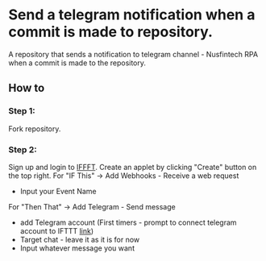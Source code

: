 # Send a telegram notification when a commit is made to repository.

A repository that sends a notification to telegram channel - Nusfintech RPA when a commit is made to the repository.

## How to 

### Step 1:
Fork repository.

### Step 2:
Sign up and login to [IFFFT](https://ifttt.com).
Create an applet by clicking "Create" button on the top right.
For "IF This" -> Add Webhooks - Receive a web request   
- Input your Event Name

For "Then That" -> Add Telegram - Send message
- add Telegram account (First timers - prompt to connect telegram account to IFTTT [link](https://help.ifttt.com/hc/en-us/articles/360003121113-How-to-get-started-using-IFTTT-with-Telegram))
- Target chat - leave it as it is for now
- Input whatever message you want

